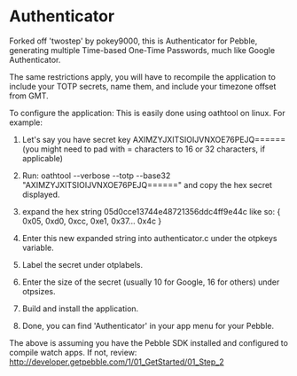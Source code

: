 Authenticator
=============

Forked off 'twostep' by pokey9000, this is Authenticator for Pebble,
generating multiple Time-based One-Time Passwords, much like Google Authenticator.

The same restrictions apply, you will have to recompile the application to include your
TOTP secrets, name them, and include your timezone offset from GMT.

To configure the application:
This is easily done using oathtool on linux. For example:

1. Let's say you have secret key AXIMZYJXITSIOIJVNXOE76PEJQ====== 
(you might need to pad with = characters to 16 or 32 characters, if applicable)

2. Run: oathtool --verbose --totp --base32 "AXIMZYJXITSIOIJVNXOE76PEJQ======" and copy the hex secret displayed.

3. expand the hex string 05d0cce13744e48721356ddc4ff9e44c like so: { 0x05, 0xd0, 0xcc, 0xe1, 0x37... 0x4c }

4. Enter this new expanded string into authenticator.c under the otpkeys variable.

5. Label the secret under otplabels.

6. Enter the size of the secret (usually 10 for Google, 16 for others) under otpsizes.

7. Build and install the application.

8. Done, you can find 'Authenticator' in your app menu for your Pebble.

The above is assuming you have the Pebble SDK installed and configured to compile watch apps.
If not, review: http://developer.getpebble.com/1/01_GetStarted/01_Step_2


